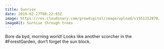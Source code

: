 ```yaml
---
title: Sunrise
date: 2019-02-27T08:22:03Z
image: https://res.cloudinary.com/growdigital/image/upload/v1551252870/sunrise-A6142161.jpg
imageAlt: Surnise through trees
---
```


Bore da byd, morning world! Looks like another scorcher in the #ForestGarden, don’t forget the sun block. 
